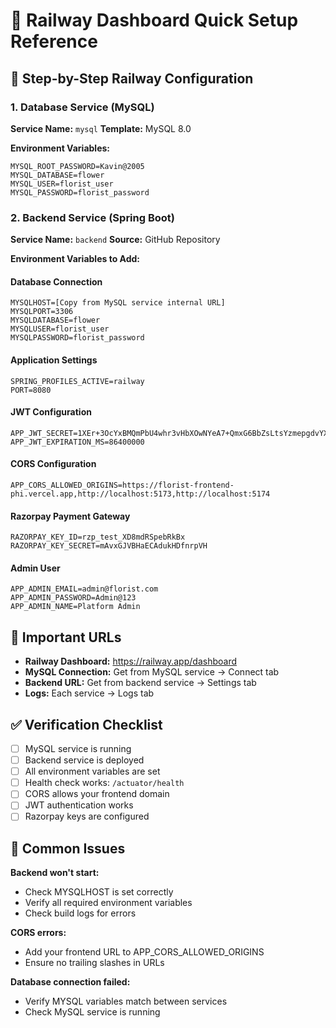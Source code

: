 # 🚀 Railway Dashboard Quick Setup Reference

## 📍 Step-by-Step Railway Configuration

### 1. Database Service (MySQL)
**Service Name:** `mysql`
**Template:** MySQL 8.0

**Environment Variables:**
```
MYSQL_ROOT_PASSWORD=Kavin@2005
MYSQL_DATABASE=flower
MYSQL_USER=florist_user
MYSQL_PASSWORD=florist_password
```

### 2. Backend Service (Spring Boot)
**Service Name:** `backend`
**Source:** GitHub Repository

**Environment Variables to Add:**

#### Database Connection
```
MYSQLHOST=[Copy from MySQL service internal URL]
MYSQLPORT=3306
MYSQLDATABASE=flower
MYSQLUSER=florist_user
MYSQLPASSWORD=florist_password
```

#### Application Settings
```
SPRING_PROFILES_ACTIVE=railway
PORT=8080
```

#### JWT Configuration
```
APP_JWT_SECRET=1XEr+3OcYxBMQmPbU4whr3vHbXOwNYeA7+QmxG6BbZsLtsYzmepgdvYXmKSH57JJHWLOFUznSKstgTmsXRNCdA==
APP_JWT_EXPIRATION_MS=86400000
```

#### CORS Configuration
```
APP_CORS_ALLOWED_ORIGINS=https://florist-frontend-phi.vercel.app,http://localhost:5173,http://localhost:5174
```

#### Razorpay Payment Gateway
```
RAZORPAY_KEY_ID=rzp_test_XD8mdRSpebRkBx
RAZORPAY_KEY_SECRET=mAvxGJVBHaECAdukHDfnrpVH
```

#### Admin User
```
APP_ADMIN_EMAIL=admin@florist.com
APP_ADMIN_PASSWORD=Admin@123
APP_ADMIN_NAME=Platform Admin
```

## 🔗 Important URLs

- **Railway Dashboard:** https://railway.app/dashboard
- **MySQL Connection:** Get from MySQL service → Connect tab
- **Backend URL:** Get from backend service → Settings tab
- **Logs:** Each service → Logs tab

## ✅ Verification Checklist

- [ ] MySQL service is running
- [ ] Backend service is deployed
- [ ] All environment variables are set
- [ ] Health check works: `/actuator/health`
- [ ] CORS allows your frontend domain
- [ ] JWT authentication works
- [ ] Razorpay keys are configured

## 🚨 Common Issues

**Backend won't start:**
- Check MYSQLHOST is set correctly
- Verify all required environment variables
- Check build logs for errors

**CORS errors:**
- Add your frontend URL to APP_CORS_ALLOWED_ORIGINS
- Ensure no trailing slashes in URLs

**Database connection failed:**
- Verify MYSQL variables match between services
- Check MySQL service is running
